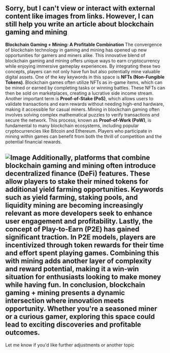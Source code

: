 Sorry, but I can't view or interact with external content like images from links. However, I can still help you write an article about blockchain gaming and mining
---
**Blockchain Gaming + Mining: A Profitable Combination**
The convergence of blockchain technology in gaming and mining has opened up new opportunities for gamers and miners alike. This innovative blend of blockchain gaming and mining offers unique ways to earn cryptocurrency while enjoying immersive gameplay experiences. By integrating these two concepts, players can not only have fun but also potentially mine valuable digital assets.
One of the key keywords in this space is **NFTs (Non-Fungible Tokens)**. Blockchain games often utilize NFTs as in-game items, which can be mined or earned by completing tasks or winning battles. These NFTs can then be sold on marketplaces, creating a lucrative side income stream. Another important term is **Proof-of-Stake (PoS)**, which allows users to validate transactions and earn rewards without needing high-end hardware, making it accessible for casual miners.
Mining in blockchain gaming often involves solving complex mathematical puzzles to verify transactions and secure the network. This process, known as **Proof-of-Work (PoW)**, is fundamental to many blockchain ecosystems, including popular cryptocurrencies like Bitcoin and Ethereum. Players who participate in mining within games can benefit from both the thrill of competition and the potential financial rewards.

![Image](https://github.com/user-attachments/assets/d7419ec9-dc67-403f-bf28-8faea5f1f74f)
Additionally, platforms that combine blockchain gaming and mining often introduce **decentralized finance (DeFi)** features. These allow players to stake their mined tokens for additional yield farming opportunities. Keywords such as **yield farming**, **staking pools**, and **liquidity mining** are becoming increasingly relevant as more developers seek to enhance user engagement and profitability.
Lastly, the concept of **Play-to-Earn (P2E)** has gained significant traction. In P2E models, players are incentivized through token rewards for their time and effort spent playing games. Combining this with mining adds another layer of complexity and reward potential, making it a win-win situation for enthusiasts looking to make money while having fun.
In conclusion, blockchain gaming + mining presents a dynamic intersection where innovation meets opportunity. Whether you're a seasoned miner or a curious gamer, exploring this space could lead to exciting discoveries and profitable outcomes.
--- 
Let me know if you'd like further adjustments or another topic
